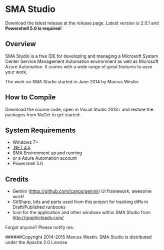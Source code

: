 # SMA Studio

Download the latest release at the release page. Latest version is 2.0.1 and **Powershell 5.0 is required**!

## Overview
SMA Studio is a free IDE for developing and managing a Microsoft System Center Service Management Automation environment as well as Microsoft Azure Automation. It comes with a wide range of great features to ease your work.

The work on SMA Studio started in June 2014 by Marcus Westin.

## How to Compile
Download the source code, open in Visual Studio 2013+ and restore the packages from NuGet to get started.
 
## System Requirements

 - Windows 7+
 - [.NET 4.5](http://www.microsoft.com/en-au/download/details.aspx?id=30653)
 - SMA Environment up and running
 - or a Azure Automation account
 - Powershell 5.0
 
## Credits
 - Gemini (https://github.com/icanos/gemini) UI framework, awesome work!
 - GitSharp, bits and parts used from this project for tracking diffs in Draft/Published runbooks
 - Icon for the application and other windows within SMA Studio from http://graphicloads.com/
 
Forgot anyone? Please notify me.

######Copyright 2014-2015 Marcus Westin. SMA Studio is distributed under the Apache 2.0 License
